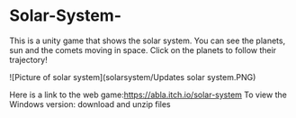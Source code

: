 # Solar-System-
This is a unity game that shows the solar system. You can see the planets, sun and the comets moving in space. Click on the planets to follow their trajectory!

![Picture of solar system](solarsystem/Updates solar system.PNG)

Here is a link to the web game:https://abla.itch.io/solar-system
To view the Windows version: download and unzip files 


